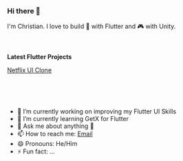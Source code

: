 ### Hi there 👋
I'm Christian. I love to build 📱 with Flutter and 🎮 with Unity. 

<br>
<br>
<strong> Latest Flutter Projects </strong>

[Netflix UI Clone](https://github.com/Wizzel1/flutter-netflix-clone)



<br>
<br>
<br>

- 🔭 I’m currently working on improving my Flutter UI Skills 
- 🌱 I’m currently learning GetX for Flutter
- 💬 Ask me about anything 🙂 
- 📫 How to reach me: [Email](mailto:r_christian@gmx.de)
- 😄 Pronouns: He/Him
- ⚡ Fun fact: ...

<!--
**Wizzel1/Wizzel1** is a ✨ _special_ ✨ repository because its `README.md` (this file) appears on your GitHub profile.

Here are some ideas to get you started:


-->
